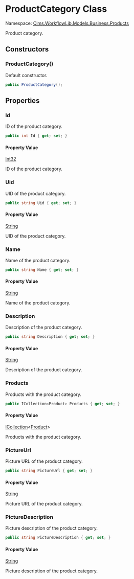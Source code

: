 # ProductCategory Class 

Namespace: [Cims.WorkflowLib.Models.Business.Products](Cims.WorkflowLib.Models.Business.Products.md)

Product category.

## Constructors 

### ProductCategory()

Default constructor.

```C#
public ProductCategory();
```

## Properties

### Id

ID of the product category.

```C#
public int Id { get; set; }
```

#### Property Value

[Int32](https://learn.microsoft.com/en-us/dotnet/api/system.int32)

ID of the product category.

### Uid

UID of the product category.

```C#
public string Uid { get; set; }
```

#### Property Value

[String](https://learn.microsoft.com/en-us/dotnet/api/system.string)

UID of the product category.

### Name

Name of the product category.

```C#
public string Name { get; set; }
```

#### Property Value

[String](https://learn.microsoft.com/en-us/dotnet/api/system.string)

Name of the product category.

### Description

Description of the product category.

```C#
public string Description { get; set; }
```

#### Property Value

[String](https://learn.microsoft.com/en-us/dotnet/api/system.string)

Description of the product category.

### Products

Products with the product category.

```C#
public ICollection<Product> Products { get; set; }
```

#### Property Value

[ICollection](https://learn.microsoft.com/en-us/dotnet/api/system.collections.generic.icollection-1)<[Product](Product.md)>

Products with the product category.


### PictureUrl

Picture URL of the product category.

```C#
public string PictureUrl { get; set; }
```

#### Property Value

[String](https://learn.microsoft.com/en-us/dotnet/api/system.string)

Picture URL of the product category.

### PictureDescription

Picture description of the product category.

```C#
public string PictureDescription { get; set; }
```

#### Property Value

[String](https://learn.microsoft.com/en-us/dotnet/api/system.string)

Picture description of the product category.
